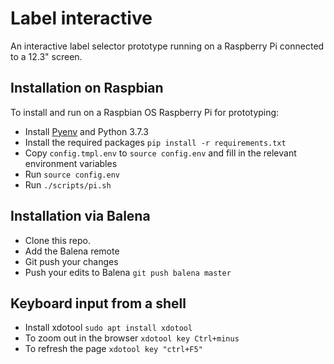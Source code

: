 Label interactive
=================

An interactive label selector prototype running on a Raspberry Pi connected to a 12.3" screen.

## Installation on Raspbian

To install and run on a Raspbian OS Raspberry Pi for prototyping:

* Install [Pyenv](http://www.knight-of-pi.org/pyenv-for-python-version-management-on-raspbian-stretch/) and Python 3.7.3
* Install the required packages `pip install -r requirements.txt`
* Copy `config.tmpl.env` to `source config.env` and fill in the relevant environment variables
* Run `source config.env`
* Run `./scripts/pi.sh`

## Installation via Balena

* Clone this repo.
* Add the Balena remote
* Git push your changes
* Push your edits to Balena `git push balena master`

## Keyboard input from a shell

* Install xdotool `sudo apt install xdotool`
* To zoom out in the browser `xdotool key Ctrl+minus`
* To refresh the page `xdotool key "ctrl+F5"`
